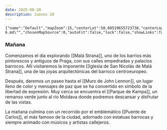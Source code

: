 ```yaml
---
date: 2025-08-28
description: Jueves 28
---
```


```mapview
{"name":"Default","mapZoom":15,"centerLat":50.08519655723738,"centerLng":14.407086329082745,"query":"linkedfrom:\"Plan/Día 6.md\"","chosenMapSource":0,"autoFit":false,"lock":false,"showLinks":false,"linkColor":"red","markerLabels":"off","embeddedHeight":500}
```

### Mañana
Comenzamos el día explorando [[Malá Strana]], uno de los barrios más pintorescos y antiguos de Praga, con sus calles empedradas y palacios barrocos. Allí visitaremos la imponente [[Iglesia de San Nicolás de Malá Strana]], una de las joyas arquitectónicas del barroco centroeuropeo.

Después, daremos un paseo hasta el [[Muro de John Lennon]], un lugar lleno de color y mensajes de paz que se ha convertido en símbolo de la libertad de expresión. Muy cerca se encuentra el [[Parque de Kampa]], un remanso verde junto al río Moldava donde podremos descansar y disfrutar de las vistas.

La mañana culmina con un recorrido por el emblemático [[Puente de Carlos]], el más famoso de la ciudad, adornado con estatuas barrocas y siempre animado con músicos y artistas callejeros.
